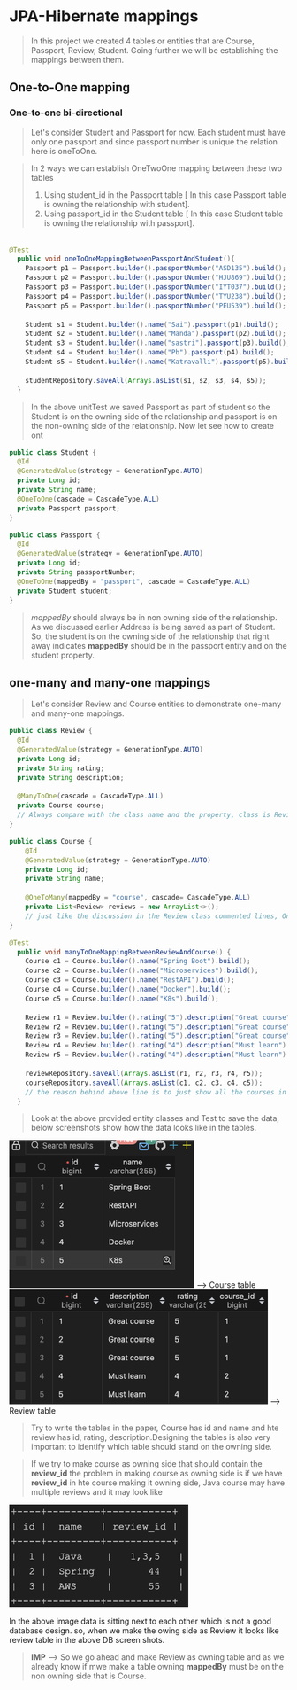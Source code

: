 # JPA-Hibernate mappings

> In this project we created 4 tables or entities that are Course, Passport, Review, Student. Going further we will be
> establishing the mappings between them.

## One-to-One mapping

### One-to-one bi-directional

> Let's consider Student and Passport for now. Each student must have only one passport and since passport number is
> unique
> the relation here is oneToOne.

> In 2 ways we can establish OneTwoOne mapping between these two tables
> 1) Using student_id in the Passport table [ In this case Passport table is owning the relationship with student].
> 2) Using passport_id in the Student table [ In this case Student table is owning the relationship with passport].

``` java

@Test
  public void oneToOneMappingBetweenPassportAndStudent(){
    Passport p1 = Passport.builder().passportNumber("ASD135").build();
    Passport p2 = Passport.builder().passportNumber("HJU869").build();
    Passport p3 = Passport.builder().passportNumber("IYT037").build();
    Passport p4 = Passport.builder().passportNumber("TYU238").build();
    Passport p5 = Passport.builder().passportNumber("PEU539").build();

    Student s1 = Student.builder().name("Sai").passport(p1).build();
    Student s2 = Student.builder().name("Manda").passport(p2).build();
    Student s3 = Student.builder().name("sastri").passport(p3).build();
    Student s4 = Student.builder().name("Pb").passport(p4).build();
    Student s5 = Student.builder().name("Katravalli").passport(p5).build();

    studentRepository.saveAll(Arrays.asList(s1, s2, s3, s4, s5));
  }

```
> In the above unitTest we saved Passport as part of student so the Student is on the owning side of the relationship and passport is on the non-owning side of the relationship. Now let see how to create ont 

``` java
public class Student {
  @Id
  @GeneratedValue(strategy = GenerationType.AUTO)
  private Long id;
  private String name;
  @OneToOne(cascade = CascadeType.ALL)
  private Passport passport;
}
```
```java
public class Passport {
  @Id
  @GeneratedValue(strategy = GenerationType.AUTO)
  private Long id;
  private String passportNumber;
  @OneToOne(mappedBy = "passport", cascade = CascadeType.ALL)
  private Student student;
}
```

> *mappedBy* should always be in non owning side of the relationship. As we discussed earlier Address is being saved as part of Student. So, the student is on the owning side of the relationship that right away indicates **mappedBy** should be in the passport entity and on the student property.


## one-many and many-one mappings

> Let's consider Review and Course entities to demonstrate one-many and many-one mappings.

``` java
public class Review {
  @Id
  @GeneratedValue(strategy = GenerationType.AUTO)
  private Long id;
  private String rating;
  private String description;

  @ManyToOne(cascade = CascadeType.ALL)
  private Course course;
  // Always compare with the class name and the property, class is Review and the property is Course, Many - refers to -> Class and One -refers to -> property. As a matter of fact a course can have many reviews. ManyToOne -> Many Reviews to One Course.
}
```
``` java
public class Course {
    @Id
    @GeneratedValue(strategy = GenerationType.AUTO)
    private Long id;
    private String name;

    @OneToMany(mappedBy = "course", cascade= CascadeType.ALL)
    private List<Review> reviews = new ArrayList<>();
    // just like the discussion in the Review class commented lines, OneToMany --> One Course has Many Reviews.
}
```

``` java
@Test
  public void manyToOneMappingBetweenReviewAndCourse() {
    Course c1 = Course.builder().name("Spring Boot").build();
    Course c2 = Course.builder().name("Microservices").build();
    Course c3 = Course.builder().name("RestAPI").build();
    Course c4 = Course.builder().name("Docker").build();
    Course c5 = Course.builder().name("K8s").build();

    Review r1 = Review.builder().rating("5").description("Great course").course(c1).build();
    Review r2 = Review.builder().rating("5").description("Great course").course(c1).build();
    Review r3 = Review.builder().rating("5").description("Great course").course(c1).build();
    Review r4 = Review.builder().rating("4").description("Must learn").course(c3).build();
    Review r5 = Review.builder().rating("4").description("Must learn").course(c3).build();

    reviewRepository.saveAll(Arrays.asList(r1, r2, r3, r4, r5));
    courseRepository.saveAll(Arrays.asList(c1, c2, c3, c4, c5));
    // the reason behind above line is to just show all the courses in the dataBase. If not only c1 and c3 will appear on the course table as we just gave reviews to c1 and c3 in the reviews.
  }
```

> Look at the above provided entity classes and Test to save the data, below screenshots show how  the data looks like in the tables.

![Alt text](image.png) --> Course table
![Alt text](image-2.png) --> Review table


> Try to write the tables in the paper, Course has id and name and hte review has id, rating, description.Designing the tables is also very important to identify which table should stand on the owning side. 

> If we try to make course as owning side that should contain the **review_id** the problem in making course as owning side is if we have **review_id** in hte course making it owning side, Java course may have multiple reviews and it may look like

![Alt text](image-3.png)

In the above image data is sitting next to each other which is not a good database design.
so, when we make the owing side as Review it looks like review table in the above DB screen shots.

> **IMP** --> So we go ahead and make Review as owning table and as we already know if mwe make a table owning **mappedBy** must be on the non owning side that is Course.

